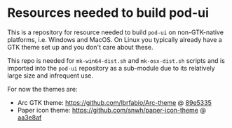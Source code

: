 # Resources needed to build pod-ui 

This is a repository for resource needed to build `pod-ui` on
non-GTK-native platforms, i.e. Windows and MacOS. On Linux
you typically already have a GTK theme set up and you don't
care about these.

This repo is needed for `mk-win64-dist.sh` and `mk-osx-dist.sh`
scripts and is imported into the `pod-ui` repository as a
sub-module due to its relatively large size and infrequent use.

For now the themes are:

 * Arc GTK theme: https://github.com/lbrfabio/Arc-theme @
   [89e5335](https://github.com/lbrfabio/Arc-theme/tree/89e53355eef70b495ea0974b17d187151c589241)
 * Paper icon theme: https://github.com/snwh/paper-icon-theme @
   [aa3e8af](https://github.com/snwh/paper-icon-theme/tree/aa3e8af7a1f0831a51fd7e638a4acb077a1e5188)
